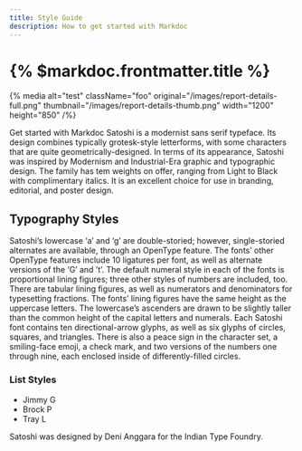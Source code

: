 ```yaml
---
title: Style Guide
description: How to get started with Markdoc
---
```


# {% $markdoc.frontmatter.title %}

{% media
  alt="test"
  className="foo"
  original="/images/report-details-full.png"
  thumbnail="/images/report-details-thumb.png"
  width="1200"
  height="850"
/%}

Get started with Markdoc Satoshi is a modernist sans serif typeface. Its design combines typically grotesk-style letterforms, with some characters that are quite geometrically-designed. In terms of its appearance, Satoshi was inspired by Modernism and Industrial-Era graphic and typographic design. The family has tem weights on offer, ranging from Light to Black with complimentary italics. It is an excellent choice for use in branding, editorial, and poster design.

## Typography Styles

Satoshi’s lowercase ‘a’ and ‘g’ are double-storied; however, single-storied alternates are available, through an OpenType feature. The fonts’ other OpenType features include 10 ligatures per font, as well as alternate versions of the ‘G’ and ’t’. The default numeral style in each of the fonts is proportional lining figures; three other styles of numbers are included, too. There are tabular lining figures, as well as numerators and denominators for typesetting fractions. The fonts’ lining figures have the same height as the uppercase letters. The lowercase’s ascenders are drawn to be slightly taller than the common height of the capital letters and numerals. Each Satoshi font contains ten directional-arrow glyphs, as well as six glyphs of circles, squares, and triangles. There is also a peace sign in the character set, a smiling-face emoji, a check mark, and two versions of the numbers one through nine, each enclosed inside of differently-filled circles.

### List Styles

- Jimmy G
- Brock P
- Tray L

Satoshi was designed by Deni Anggara for the Indian Type Foundry.
